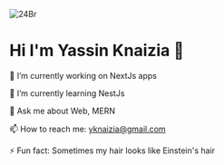 ![24Br](https://github.com/Yassine-Knaizia/Yassine-Knaizia/assets/66827202/7e25a4e1-54d5-4a46-b0f5-b050999aa120)

# **Hi I'm Yassin Knaizia 👋**

🔭 I’m currently working on NextJs apps

🌱 I’m currently learning NestJs

💬 Ask me about Web, MERN

📫 How to reach me: yknaizia@gmail.com

⚡ Fun fact: Sometimes my hair looks like Einstein's hair 


